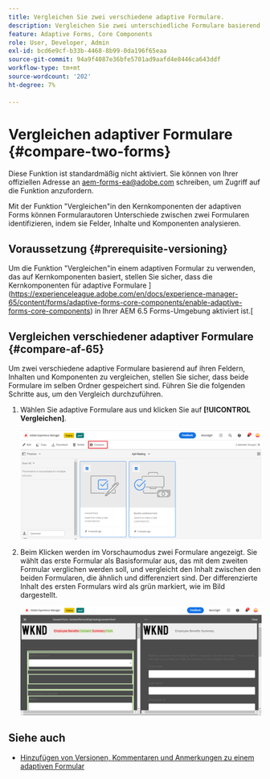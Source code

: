 ```yaml
---
title: Vergleichen Sie zwei verschiedene adaptive Formulare.
description: Vergleichen Sie zwei unterschiedliche Formulare basierend auf den Feldern, Inhalten und Formularkomponenten.
feature: Adaptive Forms, Core Components
role: User, Developer, Admin
exl-id: bcd6e9cf-b33b-4468-8b99-0da196f65eaa
source-git-commit: 94a9f4087e36bfe5701ad9aafd4e8446ca643ddf
workflow-type: tm+mt
source-wordcount: '202'
ht-degree: 7%

---
```


# Vergleichen adaptiver Formulare {#compare-two-forms}

<!--
<span class="preview"> This feature is under the early adopter program. If you’re interested in joining our early access program for this feature, send an email from your official address to aem-forms-ea@adobe.com to request access </span>
-->

<span class="preview">Diese Funktion ist standardmäßig nicht aktiviert. Sie können von Ihrer offiziellen Adresse an aem-forms-ea@adobe.com schreiben, um Zugriff auf die Funktion anzufordern.</span>

Mit der Funktion &quot;Vergleichen&quot;in den Kernkomponenten der adaptiven Forms können Formularautoren Unterschiede zwischen zwei Formularen identifizieren, indem sie Felder, Inhalte und Komponenten analysieren.

## Voraussetzung {#prerequisite-versioning}

Um die Funktion &quot;Vergleichen&quot;in einem adaptiven Formular zu verwenden, das auf Kernkomponenten basiert, stellen Sie sicher, dass die Kernkomponenten für adaptive Formulare ](https://experienceleague.adobe.com/en/docs/experience-manager-65/content/forms/adaptive-forms-core-components/enable-adaptive-forms-core-components) in Ihrer AEM 6.5 Forms-Umgebung aktiviert ist.[

## Vergleichen verschiedener adaptiver Formulare {#compare-af-65}

Um zwei verschiedene adaptive Formulare basierend auf ihren Feldern, Inhalten und Komponenten zu vergleichen, stellen Sie sicher, dass beide Formulare im selben Ordner gespeichert sind. Führen Sie die folgenden Schritte aus, um den Vergleich durchzuführen.

1. Wählen Sie adaptive Formulare aus und klicken Sie auf **[!UICONTROL Vergleichen]**.

   ![Adaptive Formulare vergleichen](/help/forms/using/assets/compare-two-forms.png)

1. Beim Klicken werden im Vorschaumodus zwei Formulare angezeigt. Sie wählt das erste Formular als Basisformular aus, das mit dem zweiten Formular verglichen werden soll, und vergleicht den Inhalt zwischen den beiden Formularen, die ähnlich und differenziert sind. Der differenzierte Inhalt des ersten Formulars wird als grün markiert, wie im Bild dargestellt.

   ![Vergleichen von Formularen](/help/forms/using/assets/compared-forms.png)

## Siehe auch

* [Hinzufügen von Versionen, Kommentaren und Anmerkungen zu einem adaptiven Formular](/help/forms/using/add-versioning-reviews-comments.md)
